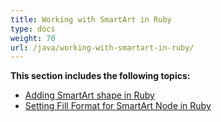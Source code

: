 ```yaml
---
title: Working with SmartArt in Ruby
type: docs
weight: 70
url: /java/working-with-smartart-in-ruby/
---
```


**This section includes the following topics:**

- [Adding SmartArt shape in Ruby](/slides/java/adding-smartart-shape-in-ruby-html/)
- [Setting Fill Format for SmartArt Node in Ruby](/slides/java/setting-fill-format-for-smartart-node-in-ruby-html/)
